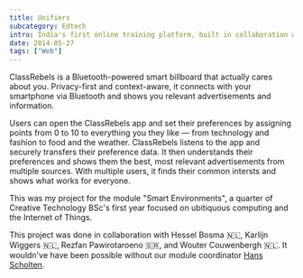 ```yaml
---
title: Unifiers
subcategory: Edtech
intro: India's first online training platform, built in collaboration with government agencies and large corporates.
date: 2014-05-27
tags: ["Web"]
---
```


ClassRebels is a Bluetooth-powered smart billboard that actually cares about you. Privacy-first and context-aware, it connects with your smartphone via Bluetooth and shows you relevant advertisements and information.

Users can open the ClassRebels app and set their preferences by assigning points from 0 to 10 to everything you they like — from technology and fashion to food and the weather. ClassRebels listens to the app and securely transfers their preference data. It then understands their preferences and shows them the best, most relevant advertisements from multiple sources. With multiple users, it finds their common intersts and shows what works for everyone.

This was my project for the module "Smart Environments", a quarter of Creative Technology BSc's first year focused on ubitiquous computing and the Internet of Things.

<footer>This project was done in collaboration with Hessel Bosma 🇳🇱, Karlijn Wiggers 🇳🇱, Rezfan Pawirotaroeno 🇸🇷, and Wouter Couwenbergh 🇳🇱. It wouldn've have been possible without our module coordinator <a href="http://wwwhome.ewi.utwente.nl/~scholten/" target="_blank" rel="noopener noreferrer">Hans Scholten</a>.</footer>